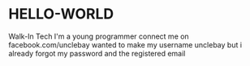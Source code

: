 # HELLO-WORLD
Walk-In Tech 
I'm a young programmer 
connect me on facebook.com/unclebay
wanted to make my username unclebay but i already forgot my password and the registered email
